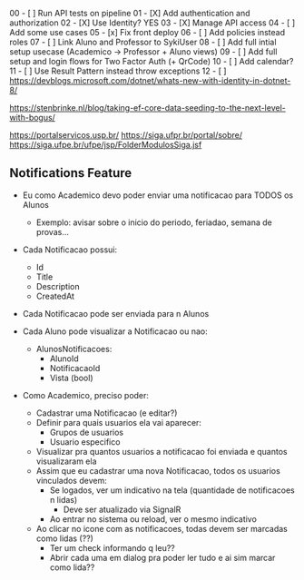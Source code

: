 00 - [ ] Run API tests on pipeline
01 - [X] Add authentication and authorization
02 - [X] Use Identity? YES
03 - [X] Manage API access
04 - [ ] Add some use cases
05 - [x] Fix front deploy
06 - [ ] Add policies instead roles
07 - [ ] Link Aluno and Professor to SykiUser
08 - [ ] Add full intial setup usecase (Academico -> Professor + Aluno views)
09 - [ ] Add full setup and login flows for Two Factor Auth (+ QrCode)
10 - [ ] Add calendar?
11 - [ ] Use Result Pattern instead throw exceptions
12 - [ ] https://devblogs.microsoft.com/dotnet/whats-new-with-identity-in-dotnet-8/

https://stenbrinke.nl/blog/taking-ef-core-data-seeding-to-the-next-level-with-bogus/


https://portalservicos.usp.br/
https://siga.ufpr.br/portal/sobre/
https://siga.ufpe.br/ufpe/jsp/FolderModulosSiga.jsf


## Notifications Feature

- Eu como Academico devo poder enviar uma notificacao para TODOS os Alunos
    - Exemplo: avisar sobre o inicio do periodo, feriadao, semana de provas...

- Cada Notificacao possui:
    - Id
    - Title
    - Description
    - CreatedAt

- Cada Notificacao pode ser enviada para n Alunos
- Cada Aluno pode visualizar a Notificacao ou nao:
    - AlunosNotificacoes:
        - AlunoId
        - NotificacaoId
        - Vista (bool)

- Como Academico, preciso poder:
    - Cadastrar uma Notificacao (e editar?)
    - Definir para quais usuarios ela vai aparecer:
        - Grupos de usuarios
        - Usuario especifico
    - Visualizar pra quantos usuarios a notificacao foi enviada e quantos visualizaram ela
    - Assim que eu cadastrar uma nova Notificacao, todos os usuarios vinculados devem:
        - Se logados, ver um indicativo na tela (quantidade de notificacoes n lidas)
            - Deve ser atualizado via SignalR
        - Ao entrar no sistema ou reload, ver o mesmo indicativo
    - Ao clicar no icone com as notificacoes, todas devem ser marcadas como lidas (??)
        - Ter um check informando q leu??
        - Abrir cada uma em dialog pra poder ler tudo e ai sim marcar como lida??




